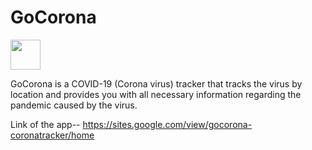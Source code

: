 # GoCorona
<img src="https://drive.google.com/file/d/1u3FLgjRHX1X2Asw_5nL0Nl0SqAqEFJKA/view?usp=sharing" width="48">

GoCorona is a COVID-19 (Corona virus) tracker that tracks the virus by location and provides you with all necessary information regarding the pandemic caused by the virus.

Link of the app-- https://sites.google.com/view/gocorona-coronatracker/home


